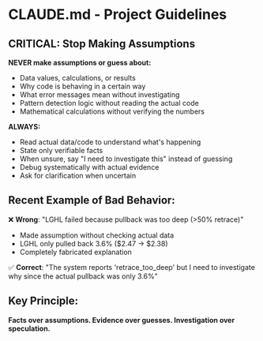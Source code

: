 # CLAUDE.md - Project Guidelines

## CRITICAL: Stop Making Assumptions

**NEVER make assumptions or guess about:**
- Data values, calculations, or results
- Why code is behaving in a certain way  
- What error messages mean without investigating
- Pattern detection logic without reading the actual code
- Mathematical calculations without verifying the numbers

**ALWAYS:**
- Read actual data/code to understand what's happening
- State only verifiable facts
- When unsure, say "I need to investigate this" instead of guessing
- Debug systematically with actual evidence
- Ask for clarification when uncertain

## Recent Example of Bad Behavior:
❌ **Wrong**: "LGHL failed because pullback was too deep (>50% retrace)"
- Made assumption without checking actual data
- LGHL only pulled back 3.6% ($2.47 → $2.38)
- Completely fabricated explanation

✅ **Correct**: "The system reports 'retrace_too_deep' but I need to investigate why since the actual pullback was only 3.6%"

## Key Principle:
**Facts over assumptions. Evidence over guesses. Investigation over speculation.**